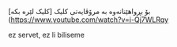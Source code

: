 بۆ بڕواهێنانەوە بە مرۆڤایەتی کلیک [کلیک لێرە بکە](https://www.youtube.com/watch?v=i-Qj7WLRqy

ez servet, ez li biliseme

